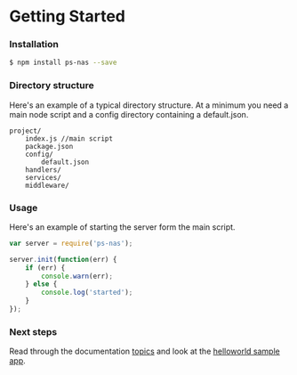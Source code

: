 # Getting Started

### Installation

```bash
$ npm install ps-nas --save
```

### Directory structure

Here's an example of a typical directory structure.
At a minimum you need a main node script and a config directory containing a default.json.

    project/
        index.js //main script
        package.json
        config/
            default.json
        handlers/
        services/
        middleware/

### Usage

Here's an example of starting the server form the main script.

```js
var server = require('ps-nas');

server.init(function(err) {
    if (err) {
        console.warn(err);
    } else {
        console.log('started');
    }
});
```

### Next steps

Read through the documentation [topics](.) and look at the [helloworld sample app](../examples/helloworld/).